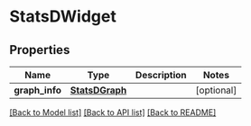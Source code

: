 # StatsDWidget

## Properties
Name | Type | Description | Notes
------------ | ------------- | ------------- | -------------
**graph_info** | [**StatsDGraph**](StatsDGraph.md) |  | [optional] 

[[Back to Model list]](../README.md#documentation-for-models) [[Back to API list]](../README.md#documentation-for-api-endpoints) [[Back to README]](../README.md)


